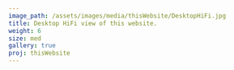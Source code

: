```yaml
---
image_path: /assets/images/media/thisWebsite/DesktopHiFi.jpg
title: Desktop HiFi view of this website.
weight: 6
size: med
gallery: true
proj: thisWebsite
---
```

